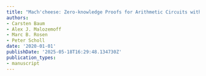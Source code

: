 ```yaml
---
title: "Macŉ'cheese: Zero-knowledge Proofs for Arithmetic Circuits with Nested Disjunctions"
authors:
- Carsten Baum
- Alex J. Malozemoff
- Marc B. Rosen
- Peter Scholl
date: '2020-01-01'
publishDate: '2025-05-18T16:29:48.134730Z'
publication_types:
- manuscript
---
```

